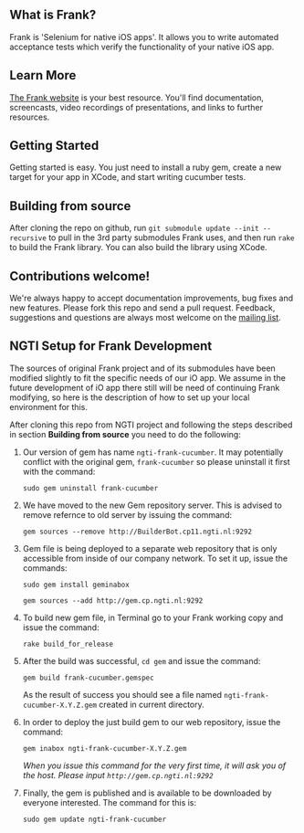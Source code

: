 What is Frank?
----

Frank is 'Selenium for native iOS apps'. It allows you to write automated acceptance tests which verify the functionality of your native iOS app.

Learn More
----

[The Frank website](http://www.testingwithfrank.com) is your best resource. You'll find documentation, screencasts, video recordings of presentations, and links to further resources.


Getting Started
---------------

Getting started is easy. You just need to install a ruby gem, create a new target for your app in XCode, and start writing cucumber tests.

Building from source
----
After cloning the repo on github, run `git submodule update --init --recursive` to pull in the 3rd party submodules Frank uses, and then run `rake` to build the Frank library. You can also build the library using XCode.


Contributions welcome!
------------

We're always happy to accept documentation improvements, bug fixes and new features. Please fork this repo and
send a pull request. Feedback, suggestions and questions are always most welcome on the [mailing list](http://groups.google.com/group/frank-discuss).

NGTI Setup for Frank Development
----
The sources of original Frank project and of its submodules have been modified slightly to fit the specific needs of our iO app. We assume in the future development of iO app there still will be need of continuing Frank modifying, so here is the description of how to set up your local environment for this.

After cloning this repo from NGTI project and following the steps described in section **Building from source** you need to do the following:

1. Our version of gem has name `ngti-frank-cucumber`. It may potentially conflict with the original gem, `frank-cucumber` so please uninstall it first with the command:

   `sudo gem uninstall frank-cucumber`

2. We have moved to the new Gem repository server. This is advised to remove refernce to old server by issuing the command:

   `gem sources --remove http://BuilderBot.cp11.ngti.nl:9292`

3. Gem file is being deployed to a separate web repository that is only accessible from inside of our company network. To set it up, issue the commands:

    `sudo gem install geminabox`

    `gem sources --add http://gem.cp.ngti.nl:9292`

4. To build new gem file, in Terminal go to your Frank working copy and issue the command:

   `rake build_for_release`

5. After the build was successful, `cd gem` and issue the command:

   `gem build frank-cucumber.gemspec`
   
   As the result of success you should see a file named `ngti-frank-cucumber-X.Y.Z.gem` created in current directory.

6. In order to deploy the just build gem to our web repository, issue the command:

   `gem inabox ngti-frank-cucumber-X.Y.Z.gem`

   *When you issue this command for the very first time, it will ask you of the host. Please input `http://gem.cp.ngti.nl:9292`*

7. Finally, the gem is published and is available to be downloaded by everyone interested. The command for this is:

   `sudo gem update ngti-frank-cucumber`
